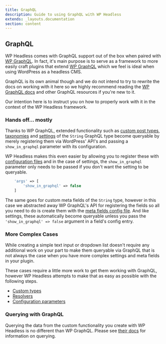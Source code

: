 ```yaml
---
title: GraphQL
description: Guide to using GraphQL with WP Headless
extends: _layouts.documentation
section: content
---
```

## GraphQL

WP Headless comes with GraphQL support out of the box when paired with [WP GraphQL](https://www.wpgraphql.com/). In fact, it's main purpose is to serve as a framework to more easily craft plugins that extend [WP GraphQL](https://www.wpgraphql.com/) which we feel is ideal when using WordPress as a headless CMS.

GraphQL is its own animal though and we do not intend to try to rewrite the docs on working with it here so we highly recommend reading the [WP GraphQL docs](https://www.wpgraphql.com/docs/) and other GraphQL resources if you're new to it.

Our intention here is to instruct you on how to properly work with it in the context of the WP Headless framework.

### Hands off... mostly

Thanks to WP GraphQL, extended functionality such as [custom post types](/docs/config-post-types), [taxonomies](/docs/config-taxonomies) and [settings](/docs/config-settings) of the `String` GraphQL type become queryable by merely registering them via WordPress' API's and passing a `show_in_graphql` parameter with its configuration.

WP Headless makes this even easier by allowing you to register these with [configuration files](/docs/configuration-files) and in the case of settings, the `show_in_graphql` parameter only needs to be passed if you don't want the setting to be queryable.

```php
    'args' => [
        'show_in_graphql' => false
    ]
```

The same goes for custom meta fields of the `String` type, however in this case we abstracted away WP GraphQL's API for registering the fields so all you need to do is create them with the [meta fields config file](/docs/config-meta-fields). And like settings, these automatically become queryable unless you pass the `'show_in_graphql' => false` argument in a field's config entry.

### More Complex Cases

While creating a simple text input or dropdown list doesn't require any additional work on your part to make them queryable via GraphQL that is not always the case when you have more complex settings and meta fields in your plugin.

These cases require a little more work to get them working with GraphQL, however WP Headless attempts to make that as easy as possible with the following steps.

* [Custom types](/docs/graphql-custom-types)
* [Resolvers](/docs/graphql-resolvers)
* [Configuration parameters](/docs/graphql-config-parameters)

### Querying with GraphQL

Querying the data from the custom functionality you create with WP Headless is no different than WP GraphQL. Please see [their docs](https://docs.wpgraphql.com/) for information on querying.
